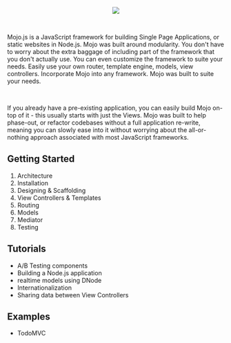 
<p align="center">
  <a href="http://mojojs.com">
    <img src="https://s3.amazonaws.com/uploads.hipchat.com/12139/74559/TgjXBU1QpgjVwc0/mojo-js.png">
  </a>
</p>

<br />

Mojo.js is a JavaScript framework for building Single Page Applications, or static websites in Node.js. Mojo was built around modularity. You don't have to worry about the extra baggage of including part of the framework that you don't actually use. You can even customize the framework to suite your needs. Easily use your own router, template engine, models, view controllers. Incorporate Mojo into any framework. Mojo was built to suite your needs.

<br />

If you already have a pre-existing application, you can easily build Mojo on-top of it - this usually starts with just the Views. Mojo was built to help phase-out, or refactor codebases without a full application re-write, meaning you can slowly ease into it without worrying about the all-or-nothing approach associated with most JavaScript frameworks. 


## Getting Started

1. Architecture
2. Installation
3. Designing & Scaffolding
4. View Controllers & Templates
5. Routing
6. Models
7. Mediator
8. Testing

## Tutorials

- A/B Testing components
- Building a Node.js application
- realtime models using DNode
- Internationalization
- Sharing data between View Controllers

## Examples

- TodoMVC
